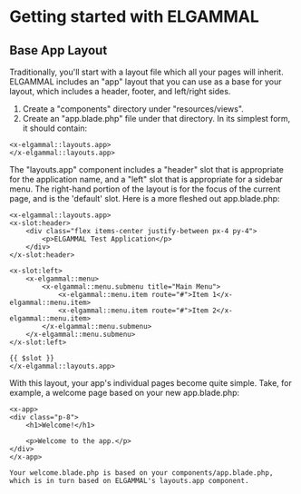 # Getting started with ELGAMMAL

## Base App Layout

Traditionally, you'll start with a layout file which all your pages will inherit. ELGAMMAL includes an "app" layout that you can use as a base for your layout, which includes a header, footer, and left/right sides.

1. Create a "components" directory under "resources/views".
2. Create an "app.blade.php" file under that directory. In its simplest form, it should contain:

```
<x-elgammal::layouts.app>
</x-elgammal::layouts.app>
```
The "layouts.app" component includes a "header" slot that is appropriate for the application name, and a "left" slot that is appropriate for a sidebar menu. The right-hand portion of the layout is for the focus of the current page, and is the 'default' slot. Here is a more fleshed out app.blade.php:

```
<x-elgammal::layouts.app>
<x-slot:header>
    <div class="flex items-center justify-between px-4 py-4">
        <p>ELGAMMAL Test Application</p>
    </div>
</x-slot:header>

<x-slot:left>
    <x-elgammal::menu>
        <x-elgammal::menu.submenu title="Main Menu">
            <x-elgammal::menu.item route="#">Item 1</x-elgammal::menu.item>
            <x-elgammal::menu.item route="#">Item 2</x-elgammal::menu.item>
        </x-elgammal::menu.submenu>
    </x-elgammal::menu.submenu>
</x-slot:left>

{{ $slot }}
</x-elgammal::layouts.app>
```

With this layout, your app's individual pages become quite simple. Take, for example, a welcome page based on your new app.blade.php:

```
<x-app>
<div class="p-8">
    <h1>Welcome!</h1>

    <p>Welcome to the app.</p>
</div>
</x-app>

Your welcome.blade.php is based on your components/app.blade.php, which is in turn based on ELGAMMAL's layouts.app component.
